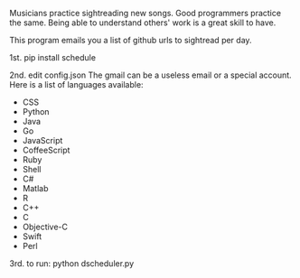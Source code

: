 Musicians practice sightreading new songs. Good programmers practice the same. Being able to understand others' work is a great skill to have.

This program emails you a list of github urls to sightread per day.

1st. pip install schedule

2nd. edit config.json
The gmail can be a useless email or a special account.
Here is a list of languages available:
- CSS
- Python
- Java
- Go
- JavaScript
- CoffeeScript
- Ruby
- Shell
- C#
- Matlab
- R
- C++
- C
- Objective-C
- Swift
- Perl

3rd. to run: python dscheduler.py 
